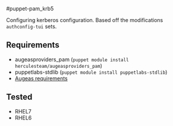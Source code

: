 #puppet-pam_krb5

Configuring kerberos configuration. Based off the modifications `authconfig-tui` sets.

Requirements
---
- augeasproviders_pam (`puppet module install herculesteam/augeasproviders_pam`)
- puppetlabs-stdlib (`puppet module install puppetlabs-stdlib`)
- [Augeas requirements](http://docs.puppetlabs.com/guides/augeas.html#pre-requisites)

Tested
---
- RHEL7
- RHEL6

